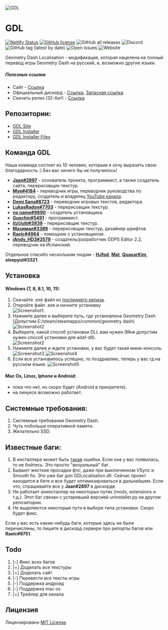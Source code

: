 ![GDL](https://www.gdlocalisation.gq/img/logo.png)



# GDL

[![Netlify Status](https://api.netlify.com/api/v1/badges/d01e6748-e4af-4764-a9bb-89136546e5e9/deploy-status)](https://app.netlify.com/sites/gdlocalisation/deploys)
<a href="https://github.com/Pixelsuft/gdl-installer/blob/main/LICENSE"><img alt="GitHub license" src="https://img.shields.io/badge/Лицензия-MIT-brightgreen"></a> </a> <img alt="GitHub all releases" src="https://img.shields.io/github/downloads/Pixelsuft/gdl-installer/total?label=%D0%A1%D0%BA%D0%B0%D1%87%D0%B8%D0%B2%D0%B0%D0%BD%D0%B8%D1%8F"> <img alt="Discord" src="https://img.shields.io/discord/865244119747133470?label=%D0%A7%D0%B0%D1%82%20%D0%B4%D0%B8%D1%81%D0%BA%D0%BE%D1%80%D0%B4%D0%B0"> <img alt="GitHub tag (latest by date)" src="https://img.shields.io/github/v/tag/Pixelsuft/gdl-installer?label=%D0%B2%D0%B5%D1%80%D1%81%D0%B8%D1%8F"> <img alt="Open issues" src="https://img.shields.io/github/issues-raw/Pixelsuft/gdl-installer?label=%D0%9E%D1%82%D0%BA%D1%80%D1%8B%D1%82%D1%8B%D0%B5%20%D0%B1%D0%B0%D0%B3%D0%B8"> <img alt="Website" src="https://img.shields.io/website?down_color=red&down_message=%D0%9E%D1%84%D1%84%D0%BB%D0%B0%D0%B9%D0%BD&label=%D0%A1%D0%B0%D0%B9%D1%82&up_message=%D0%9E%D0%BD%D0%BB%D0%B0%D0%B9%D0%BD&url=https%3A%2F%2Fwww.gdlocalisation.gq%2F">  

Geometry Dash Localisation - модификация, которая нацелена на полный перевод игры Geometry Dash на русский, и, возможно другие языки.

##### Полезные ссылки

- Сайт - [Ссылка](https://www.gdlocalisation.gq/)
- Официальный дискорд - [Ссылка](https://discord.gg/CScsGU3N6M), [Запасная ссылка](https://discord.gg/Vh6G9G9Tk2)
- Скачать релиз (32-бит) - [Ссылка](https://github.com/Pixelsuft/gdl-installer/releases/latest/download/GDL_Installer.exe)

## Репозитории:

- [GDL Site](https://github.com/gdlocalisation/gdl-site)
- [GDL Installer](https://github.com/gdlocalisation/gdl-installer)
- [GDL Installer Files](https://github.com/gdlocalisation/gdl-installer-files)

## Команда GDL
Наша команда состоит из 10 человек, которым я хочу выразить свою благодарность :) Без вас ничего бы не получилось!
- [__Jaan#2897__](https://github.com/JaanDev) - основатель проекта, программист, а также создатель сайта, перерисовщик текстур.
- [__Mye#4184__](https://github.com/mye-creator) - переводчик игры, переводчик руководства по редактору, создатель и владелец [YouTube канала](https://www.youtube.com/channel/UC7oKo9NgkRz39AAz-6Gb78A).
- [__Demi Sans#8723__](https://github.com/DemiSans) - переводчик игровых текстов, редактора.
- [__LukasRadon#7703__](https://youtube.com/channel/UCK2ADfizaRFJzhei_Qubumg) - перерисовщик текстур.
- [__no name#9890__](https://github.com/Pixelsuft) - создатель установщика.
- [__Guschin#5491__](https://www.youtube.com/c/%D0%A3%D0%B1%D0%B5%D0%B9%D0%A7%D0%B8%D1%82%D0%B5%D1%80%D0%BE%D0%B2%D0%9E%D1%80%D0%B8%D0%B3%D0%B8%D0%BD%D0%B0%D0%BB) - программист.
- [___ItzUulti_#3939__](https://www.youtube.com/channel/UCtC8U-f3iRtm601DcfoUEhg) - перерисовщик текстур.
- [__Махимал#3389__](https://www.youtube.com/channel/UCb92kWSQ-5NWIcTZnxHKAfg) - перерисовщик текстур, дизайнер шрифтов.
- [__Raelc#4964__](https://github.com/NotRaelc) - помощник с установщиком.
- [__iAndy_HD3#3579__](https://github.com/iAndyHD3) - создатель/разработчик GDPS Editor 2.2, переводчик на Испанский.

Отдельное спасибо нескольким людям - [__HJfod__](https://github.com/HJfod), [__Mat__](https://github.com/matcool/), [__QuasarKim__](https://github.com/Quasar-Kim   ), __sleepyut#3321__.

## Установка 
#### Windows (7, 8, 8.1, 10, 11):
1. Скачайте .exe файл из [последнего релиза](https://github.com/Pixelsuft/gdl-installer/releases).
2. Откройте файл .exe и начните установку <br />![Screenshot1](https://cdn.discordapp.com/attachments/865244119747133473/902147649250136084/113.png).
3. Нажмите далее и выберите путь, где установлена Geometry Dash (Допустим E:/steam/steamapps/common/geometry dash) <br />![Screenshot2](https://cdn.discordapp.com/attachments/865244119747133473/902147654941827092/114.png)
4. Выберите, какой способ установки DLL вам нужен (Мне допустим нужен способ установки для adaf-dll). <br />![Screenshot2](https://cdn.discordapp.com/attachments/865244119747133473/902147661518491678/115.png)
5. Нажмите далее и ждите установки, у вас будет такая мини-консоль. ![Screenshot3](https://cdn.discordapp.com/attachments/865244119747133473/902147668384551022/116.png) ![Screenshot4](https://cdn.discordapp.com/attachments/865244119747133473/902147677326831696/117.png)
6. Если все установилось успешно, то поздравляю, теперь у вас гд на русском языке. ![Screenshot5](https://cdn.discordapp.com/attachments/865244119747133473/902147686868852777/118.png)

#### Mac Os, Linux, Iphone и Android:
- пока что нет, но скоро будет (Android в приоритете).
- на линуксе возможно работает.

## Системные требования:
1. Системные требования Geometry Dash.
2. Чуть побольше оперативной памяти.
3. Желательно SSD.

## Известные баги:
1. В инсталлере может быть [такая](https://cdn.discordapp.com/attachments/865244119747133473/902149890417766460/image_16.png) ошибка. Если она у вас появилась, то не бойтесь. Это просто "визуальный" баг.
2. Бывают жесткие просадки фпс, даже при выключенном VSync и Smooth fix. Это уже баг длл GDLocalisation.dll. Сейчас проект находится в бете и все будет оптимизироваться в дальнейшем. Если что, спрашивайте все у __Jaan#2897__ в дискорде.
3. Не работает анинсталлер на некоторых путях (mods, extensions и т.д.). Этот баг связан с устаревшей версией uninstaller.py на другом репозитории.
4. Не выделяются некоторые пути в выборе типа установки. Скоро будет фикс.

Если у вас есть какие-нибудь баги, которые здесь не были перечислены, то пишите в дискорд сервере про репорты багов или __Raelc#9751__.

## Todo
1. [-] Фикс всех багов
2. [+] Доделать все текстуры 
3. [+] Доделать сайт 
4. [-] Перевести все тексты игры
5. [-] Поддержка андроид
6. [-] Поддержка mac os 
7. [+] Трейлер для канала




## Лицензия

Лицензировано [MIT License](https://github.com/Pixelsuft/gdl-installer/blob/main/LICENSE).
